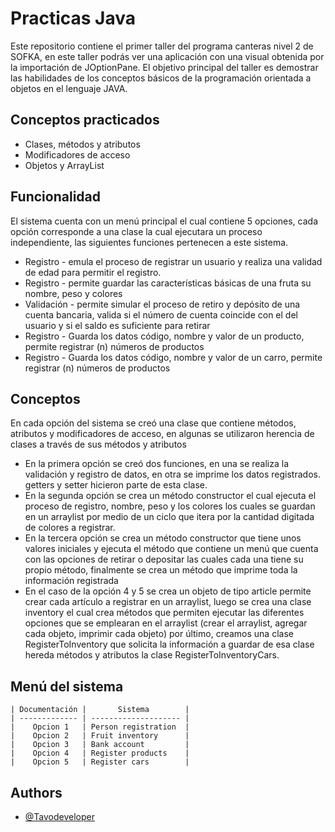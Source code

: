 # Practicas Java
Este repositorio contiene el primer taller del programa canteras nivel 2 de SOFKA, en este taller podrás ver una aplicación con una visual obtenida por la importación de JOptionPane.
El objetivo principal del taller es demostrar las habilidades de los conceptos básicos de la programación orientada a objetos en el lenguaje JAVA.

## Conceptos practicados 

 - Clases, métodos y atributos
 - Modificadores de acceso
 - Objetos y ArrayList

## Funcionalidad

El sistema cuenta con un menú principal el cual contiene 5 opciones, cada opción corresponde a una clase la cual ejecutara un proceso independiente, las siguientes 
funciones pertenecen a este sistema.

- Registro - emula el proceso de registrar un usuario y realiza una validad de edad para permitir el registro.
- Registro - permite guardar las características básicas de una fruta su nombre, peso y colores
- Validación - permite simular el proceso de retiro y depósito de una cuenta bancaria, valida si el número de cuenta coincide con el del usuario y si el saldo es suficiente para retirar
- Registro - Guarda los datos código, nombre y valor de un producto, permite registrar (n) números de productos
- Registro - Guarda los datos código, nombre y valor de un carro, permite registrar (n) números de productos

## Conceptos

En cada opción del sistema se creó una clase que contiene métodos, atributos y modificadores de acceso, en algunas se utilizaron herencia de clases a través de sus métodos y atributos

 - En la primera opción se creó dos funciones, en una se realiza la validación y registro de datos, en otra se imprime los datos registrados. getters y setter hicieron parte de esta clase.
 - En la segunda opción se crea un método constructor el cual ejecuta el proceso de registro, nombre, peso y los colores los cuales se guardan en un arraylist por medio de un ciclo que itera por la cantidad digitada de colores a registrar.
 - En la tercera opción se crea un método constructor que tiene unos valores iniciales y ejecuta el método que contiene un menú que cuenta con las opciones de retirar o depositar las cuales cada una tiene su propio método, finalmente se crea un método que imprime toda la información registrada 
 - En el caso de la opción 4 y 5 se crea un objeto de tipo article permite crear cada artículo a registrar en un arraylist, luego se crea una clase inventory el cual crea métodos que permiten ejecutar las diferentes opciones que se emplearan en el arraylist (crear el arraylist, agregar cada objeto, imprimir cada objeto)
 por último, creamos una clase RegisterToInventory que solicita la información a guardar de esa clase hereda métodos y atributos la clase RegisterToInventoryCars.
 
 ## Menú del sistema

 
    | Documentación |       Sistema        |
    | ------------- | -------------------- |
    |    Opcion 1   | Person registration  |
    |    Opcion 2   | Fruit inventory      | 
    |    Opcion 3   | Bank account         |
    |    Opcion 4   | Register products    |  
    |    Opcion 5   | Register cars        |
   
## Authors

- [@Tavodeveloper](https://github.com/Gustavo-dev-96)
